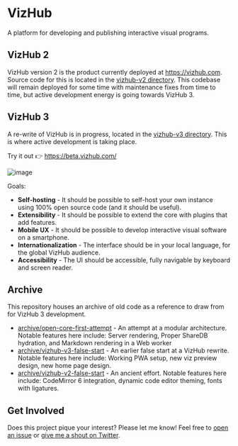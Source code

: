 # VizHub

A platform for developing and publishing interactive visual programs.

## VizHub 2

VizHub version 2 is the product currently deployed at https://vizhub.com. Source code for this is located in the [vizhub-v2 directory](https://github.com/vizhub-core/vizhub/tree/main/vizhub-v2). This codebase will remain deployed for some time with maintenance fixes from time to time, but active development energy is going towards VizHub 3.

## VizHub 3

A re-write of VizHub is in progress, located in the [vizhub-v3 directory](https://github.com/vizhub-core/vizhub/tree/main/vizhub-v3). This is where active development is taking place.

Try it out 👉 https://beta.vizhub.com/

![image](https://user-images.githubusercontent.com/68416/144443632-db541593-580d-4a29-8eb3-4a106d003d06.png)

Goals:

- **Self-hosting** - It should be possible to self-host your own instance using 100% open source code (and it should be useful).
- **Extensibility** - It should be possible to extend the core with plugins that add features.
- **Mobile UX** - It should be possible to develop interactive visual software on a smartphone.
- **Internationalization** - The interface should be in your local language, for the global VizHub audience.
- **Accessibility** - The UI should be accessible, fully navigable by keyboard and screen reader.

## Archive

This repository houses an archive of old code as a reference to draw from for VizHub 3 development.

 * [archive/open-core-first-attempt](https://github.com/vizhub-open-core/vizhub/tree/main/archive/open-core-first-attempt) - An attempt at a modular architecture. Notable features here include: Server rendering, Proper ShareDB hydration, and Markdown rendering in a Web worker
 * [archive/vizhub-v3-false-start](https://github.com/vizhub-open-core/vizhub/tree/main/archive/vizhub-v3-false-start) - An earlier false start at a VizHub rewrite. Notable features here include: Working PWA setup, new viz preview design, new home page design.
 * [archive/vizhub-v2-false-start](https://github.com/vizhub-open-core/vizhub/tree/main/archive/vizhub-v2-false-start) - An ancient effort. Notable features here include: CodeMirror 6 integration, dynamic code editor theming, fonts with ligatures.

## Get Involved
Does this project pique your interest? Please let me know! Feel free to [open an issue](https://github.com/vizhub-open-core/vizhub-ui/issues) or [give me a shout on Twitter](https://twitter.com/currankelleher).
